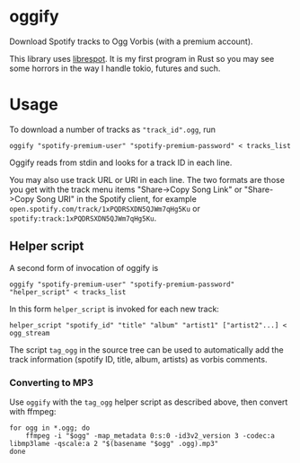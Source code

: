 # oggify
Download Spotify tracks to Ogg Vorbis (with a premium account).

This library uses [librespot](https://github.com/librespot-org/librespot). It is my first program in Rust so you may see some horrors in the way I handle tokio, futures and such.

# Usage
To download a number of tracks as `"track_id".ogg`, run
```
oggify "spotify-premium-user" "spotify-premium-password" < tracks_list
```
Oggify reads from stdin and looks for a track ID in each line.

You may also use track URL or URI in each line. The two formats are those you get with the track menu items "Share->Copy Song Link" or "Share->Copy Song URI" in the Spotify client, for example `open.spotify.com/track/1xPQDRSXDN5QJWm7qHg5Ku` or `spotify:track:1xPQDRSXDN5QJWm7qHg5Ku`.

## Helper script
A second form of invocation of oggify is
```
oggify "spotify-premium-user" "spotify-premium-password" "helper_script" < tracks_list
```
In this form `helper_script` is invoked for each new track:
```
helper_script "spotify_id" "title" "album" "artist1" ["artist2"...] < ogg_stream
```
The script `tag_ogg` in the source tree can be used to automatically add the track information (spotify ID, title, album, artists) as vorbis comments.

### Converting to MP3
Use `oggify` with the `tag_ogg` helper script as described above, then convert with ffmpeg:
```
for ogg in *.ogg; do
	ffmpeg -i "$ogg" -map_metadata 0:s:0 -id3v2_version 3 -codec:a libmp3lame -qscale:a 2 "$(basename "$ogg" .ogg).mp3"
done
```

